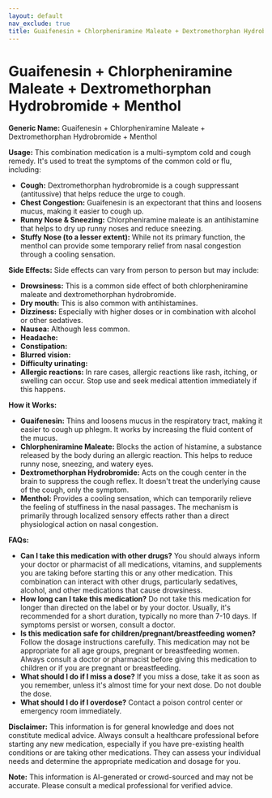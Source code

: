 ```yaml
---
layout: default
nav_exclude: true
title: Guaifenesin + Chlorpheniramine Maleate + Dextromethorphan Hydrobromide + Menthol
---
```


# Guaifenesin + Chlorpheniramine Maleate + Dextromethorphan Hydrobromide + Menthol

**Generic Name:** Guaifenesin + Chlorpheniramine Maleate + Dextromethorphan Hydrobromide + Menthol

**Usage:** This combination medication is a multi-symptom cold and cough remedy. It's used to treat the symptoms of the common cold or flu, including:

* **Cough:** Dextromethorphan hydrobromide is a cough suppressant (antitussive) that helps reduce the urge to cough.
* **Chest Congestion:** Guaifenesin is an expectorant that thins and loosens mucus, making it easier to cough up.
* **Runny Nose & Sneezing:** Chlorpheniramine maleate is an antihistamine that helps to dry up runny noses and reduce sneezing.
* **Stuffy Nose (to a lesser extent):** While not its primary function, the menthol can provide some temporary relief from nasal congestion through a cooling sensation.


**Side Effects:**  Side effects can vary from person to person but may include:

* **Drowsiness:** This is a common side effect of both chlorpheniramine maleate and dextromethorphan hydrobromide.
* **Dry mouth:** This is also common with antihistamines.
* **Dizziness:** Especially with higher doses or in combination with alcohol or other sedatives.
* **Nausea:** Although less common.
* **Headache:**
* **Constipation:**
* **Blurred vision:**
* **Difficulty urinating:**
* **Allergic reactions:**  In rare cases, allergic reactions like rash, itching, or swelling can occur.  Stop use and seek medical attention immediately if this happens.


**How it Works:**

* **Guaifenesin:** Thins and loosens mucus in the respiratory tract, making it easier to cough up phlegm. It works by increasing the fluid content of the mucus.
* **Chlorpheniramine Maleate:** Blocks the action of histamine, a substance released by the body during an allergic reaction. This helps to reduce runny nose, sneezing, and watery eyes.
* **Dextromethorphan Hydrobromide:** Acts on the cough center in the brain to suppress the cough reflex. It doesn't treat the underlying cause of the cough, only the symptom.
* **Menthol:** Provides a cooling sensation, which can temporarily relieve the feeling of stuffiness in the nasal passages.  The mechanism is primarily through localized sensory effects rather than a direct physiological action on nasal congestion.


**FAQs:**

* **Can I take this medication with other drugs?**  You should always inform your doctor or pharmacist of all medications, vitamins, and supplements you are taking before starting this or any other medication.  This combination can interact with other drugs, particularly sedatives, alcohol, and other medications that cause drowsiness.
* **How long can I take this medication?**  Do not take this medication for longer than directed on the label or by your doctor. Usually, it's recommended for a short duration, typically no more than 7-10 days.  If symptoms persist or worsen, consult a doctor.
* **Is this medication safe for children/pregnant/breastfeeding women?**  Follow the dosage instructions carefully.  This medication may not be appropriate for all age groups, pregnant or breastfeeding women. Always consult a doctor or pharmacist before giving this medication to children or if you are pregnant or breastfeeding.
* **What should I do if I miss a dose?**  If you miss a dose, take it as soon as you remember, unless it's almost time for your next dose. Do not double the dose.
* **What should I do if I overdose?** Contact a poison control center or emergency room immediately.


**Disclaimer:** This information is for general knowledge and does not constitute medical advice. Always consult a healthcare professional before starting any new medication, especially if you have pre-existing health conditions or are taking other medications.  They can assess your individual needs and determine the appropriate medication and dosage for you.


**Note:** This information is AI-generated or crowd-sourced and may not be accurate. Please consult a medical professional for verified advice.